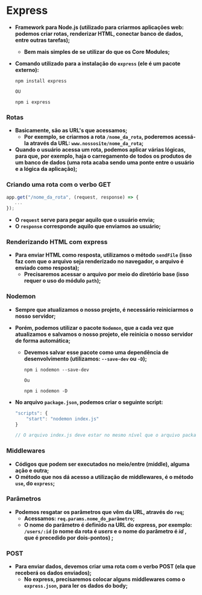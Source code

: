 # Express

- **Framework para Node.js (utilizado para criarmos aplicações web: podemos criar rotas, renderizar HTML, conectar banco de dados, entre outras tarefas);**

  - **Bem mais simples de se utilizar do que os Core Modules;**

- **Comando utilizado para a instalação do `express` (ele é um pacote externo):**

  ```shell
  npm install express
  
  OU
  
  npm i express
  ```



### Rotas

- **Basicamente, são as URL's que acessamos;**
  - **Por exemplo, se criarmos a rota `/nome_da_rota`, poderemos acessá-la através da URL: `www.nossosite/nome_da_rota`;**
- **Quando o usuário acessa um rota, podemos aplicar várias lógicas, para que, por exemplo, haja o carregamento de todos os produtos de um banco de dados (uma rota acaba sendo uma ponte entre o usuário e a lógica da aplicação);**



### Criando uma rota com o verbo GET

```javascript
app.get("/nome_da_rota", (request, response) => {
   ... 
});
```

- **O `request` serve para pegar aquilo que o usuário envia;**
- **O `response` corresponde aquilo que enviamos ao usuário;**



### Renderizando HTML com express

- **Para enviar HTML como resposta, utilizamos o método `sendFile` (isso faz com que o arquivo seja renderizado no navegador, o arquivo é enviado como resposta);**
  - **Precisaremos acessar o arquivo por meio do diretório base (isso requer o uso do módulo `path`);**



### Nodemon

- **Sempre que atualizamos o nosso projeto, é necessário reiniciarmos o nosso servidor;**

- **Porém, podemos utilizar o pacote `Nodemon`, que a cada vez que atualizamos e salvamos o nosso projeto, ele reinicia o nosso servidor de forma automática;**

  - **Devemos salvar esse pacote como uma dependência de desenvolvimento (utilizamos: `--save-dev` ou `-D`);**

    ```shell
    npm i nodemon --save-dev 
    
    Ou
    
    npm i nodemon -D
    ```

- **No arquivo `package.json`, podemos criar o seguinte script:**

  ```javascript
  "scripts": {
      "start": "nodemon index.js"
  }
  
  // O arquivo index.js deve estar no mesmo nível que o arquivo package.json
  ```



### Middlewares

- **Códigos que podem ser executados no meio/entre (middle), alguma ação e outra;**
- **O método que nos dá acesso a utilização de middlewares, é o método `use`, do `express`;**



### Parâmetros

- **Podemos resgatar os parâmetros que vêm da URL, através do `req`;**
  - **Acessamos: `req.params.nome_do_parâmetro`;**
  - **O nome do parâmetro é definido  na URL do express, por exemplo: `/users/:id` (o nome da rota é _users_ e o nome do parâmetro é _id_ , que é precedido por dois-pontos) ;**



### POST

- **Para enviar dados, devemos criar uma rota com o verbo POST (ela que receberá os dados enviados);**
  - **No express, precisaremos colocar alguns middlewares como o `express.json`, para ler os dados do body;**



### 